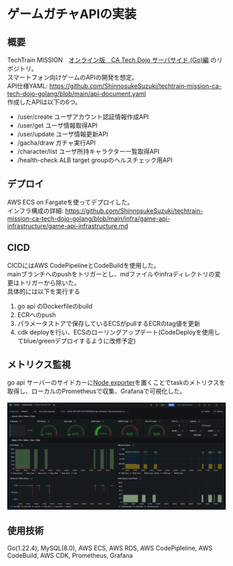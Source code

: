 # ゲームガチャAPIの実装

## 概要
TechTrain MISSION　[オンライン版　CA Tech Dojo サーバサイド (Go)編](https://techtrain.dev/missions/12) のリポジトリ。<br>
スマートフォン向けゲームのAPIの開発を想定。<br>
API仕様YAML: https://github.com/ShinnosukeSuzuki/techtrain-mission-ca-tech-dojo-golang/blob/main/api-document.yaml<br>
作成したAPIは以下の6つ。<br>
- /user/create ユーザアカウント認証情報作成API
- /user/get ユーザ情報取得API
- /user/update ユーザ情報更新API
- /gacha/draw ガチャ実行API
- /character/list ユーザ所持キャラクター一覧取得API
- /health-check ALB target groupのヘルスチェック用API

## デプロイ
AWS ECS on Fargateを使ってデプロイした。<br>
インフラ構成の詳細: https://github.com/ShinnosukeSuzuki/techtrain-mission-ca-tech-dojo-golang/blob/main/infra/game-api-infrastructure/game-api-infrastructure.md
## CICD
CICDにはAWS CodePipelineとCodeBuildを使用した。<br>
mainブランチへのpushをトリガーとし、mdファイルやinfraディレクトリの変更はトリガーから除いた。<br>
具体的には以下を実行する
1. go api のDockerfileのbuild
2. ECRへのpush
3. パラメータストアで保存しているECSがpullするECRのtag値を更新
4. cdk deployを行い、ECSのローリングアップデート(CodeDeployを使用してblue/greenデプロイするように改修予定)
## メトリクス監視
go api サーバーのサイドカーに[Node exporter](https://github.com/prometheus/node_exporter)を置くことでtaskのメトリクスを取得し、ローカルのPrometheusで収集、Grafanaで可視化した。<br>
<br>
![alt text](infra/observation/grafana/grafana.png)

## 使用技術
Go(1.22.4), MySQL(8.0), AWS ECS, AWS RDS, AWS CodePipleline, AWS CodeBuild, AWS CDK, Prometheus, Grafana
